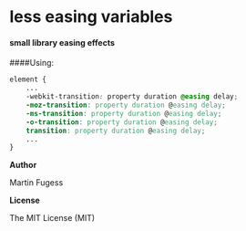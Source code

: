# less easing variables

#### small library easing effects

####Using:
```css
element {
    ...
    -webkit-transition: property duration @easing delay;
    -moz-transition: property duration @easing delay;
    -ms-transition: property duration @easing delay;
    -o-transition: property duration @easing delay;
    transition: property duration @easing delay;
    ...
}
```

**Author**

Martin Fugess


**License**

The MIT License (MIT)
